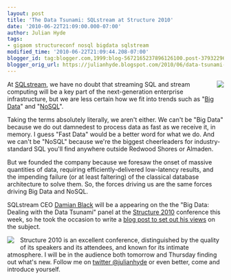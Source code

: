 ```yaml
---
layout: post
title: 'The Data Tsunami: SQLstream at Structure 2010'
date: '2010-06-22T21:09:00.000-07:00'
author: Julian Hyde
tags:
- gigaom structureconf nosql bigdata sqlstream
modified_time: '2010-06-22T21:09:44.208-07:00'
blogger_id: tag:blogger.com,1999:blog-5672165237896126100.post-3793229659862099473
blogger_orig_url: https://julianhyde.blogspot.com/2010/06/data-tsunami-sqlstream-at-structure.html
---
```


<div class="separator" style="clear: both; text-align: center;">
  <a href="/assets/img/attendee.jpg" imageanchor="1"
      style="clear: right; float: right; margin-bottom: 1em; margin-left: 1em;">
    <img border="0" src="/assets/img/attendee.jpg" />
  </a>
</div>

At [SQLstream](https://www.sqlstream.com/), we have no doubt
that streaming SQL and stream computing will be a key part of the
next-generation enterprise infrastructure, but we are less certain how
we fit into trends such as "[Big Data](http://gigaom.com/2010/05/31/commercializing-big-data/)"
and "[NoSQL](https://en.wikipedia.org/wiki/NoSQL)".

Taking the terms absolutely literally, we aren't either. We can't be
"Big Data" because we do out damnedest to process data as fast as we
receive it, in memory. I guess "Fast Data" would be a better word for
what we do. And we can't be "NoSQL" because we're the biggest
cheerleaders for industry-standard SQL you'll find anywhere outside
Redwood Shores or Almaden.

But we founded the company because we foresaw the onset of massive
quantities of data, requiring efficiently-delivered low-latency
results, and the impending failure (or at least faltering) of the
classical database architecture to solve them. So, the forces driving
us are the same forces driving Big Data and NoSQL.

SQLstream CEO [Damian Black](http://events.gigaom.com/structure/10/speakers/#damian_black)
will be a appearing on the the "Big Data: Dealing with the
Data Tsunami" panel at the [Structure 2010](http://events.gigaom.com/structure/10/)
conference this week, so he took the occasion to write a
[blog post to set out his views](https://www.sqlstream.com/blog/2010/06/big-data-dealing-with-the-data-tsunami/)
on the subject.

<a href="/assets/img/structure-01.jpg" imageanchor="1"
    style="clear: left; float: left; margin-bottom: 1em; margin-right: 1em;">
  <img border="0" src="/assets/img/structure-01.jpg" />
</a>

Structure 2010 is an excellent
conference, distinguished by the quality of its speakers and its
attendees, and known for its intimate atmosphere. I will be in the
audience both tomorrow and Thursday finding out what's new. Follow me
on [twitter @julianhyde](https://twitter.com/julianhyde) or
even better, come and introduce yourself.
